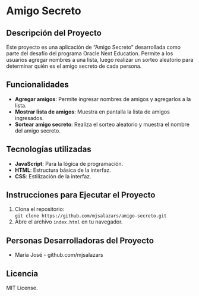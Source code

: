 # Amigo Secreto

## Descripción del Proyecto  
Este proyecto es una aplicación de “Amigo Secreto” desarrollada como parte del desafío del programa Oracle Next Education. Permite a los usuarios agregar nombres a una lista, luego realizar un sorteo aleatorio para determinar quién es el amigo secreto de cada persona.

## Funcionalidades  
- **Agregar amigos**: Permite ingresar nombres de amigos y agregarlos a la lista.  
- **Mostrar lista de amigos**: Muestra en pantalla la lista de amigos ingresados.  
- **Sortear amigo secreto**: Realiza el sorteo aleatorio y muestra el nombre del amigo secreto.

## Tecnologías utilizadas  
- **JavaScript**: Para la lógica de programación.  
- **HTML**: Estructura básica de la interfaz.  
- **CSS**: Estilización de la interfaz.

## Instrucciones para Ejecutar el Proyecto  
1. Clona el repositorio:  
   `git clone https://github.com/mjsalazars/amigo-secreto.git`  
2. Abre el archivo `index.html` en tu navegador.

## Personas Desarrolladoras del Proyecto  
- María José - github.com/mjsalazars

## Licencia  
MIT License.
